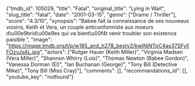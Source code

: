 {"tmdb_id": 105029, "title": "Fatal", "original_title": "Lying in Wait", "slug_title": "fatal", "date": "2001-03-15", "genre": ["Drame / Thriller"], "score": "4.3/10", "synopsis": "Babee fait la connaissance de ses nouveaux voisins, Keith et Vera, un couple anticonformiste aux moeurs d\u00e9brid\u00e9es qui va bient\u00f4t venir troubler son existence paisible.", "image": "https://image.tmdb.org/t/p/w185_and_h278_bestv2/kwINiNTpC4as37SFyllFOzvJsAL.jpg", "actors": ["Rutger Hauer (Keith Miller)", "Virginia Madsen (Vera Miller)", "Shannon Whirry (Lois)", "Thomas Newton (Babee Gordon)", "Vanessa Dorman (El)", "Ian Buchanan (George)", "Tony Bill (Detective Mike)", "Tony Bill (Miss Cray)"], "comments": [], "recommandations_id": [], "youtube_key": "notfound"}